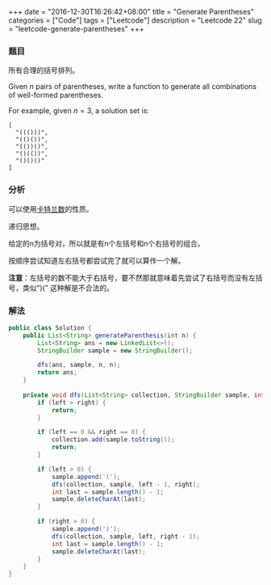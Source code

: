 +++
date = "2016-12-30T16:26:42+08:00"
title = "Generate Parentheses"
categories = ["Code"]
tags = ["Leetcode"]
description = "Leetcode 22"
slug = "leetcode-generate-parentheses"
+++

### 题目

所有合理的括号排列。

Given $n$ pairs of parentheses, write a function to generate all combinations of well-formed parentheses.

For example, given $n = 3$, a solution set is:

```console
[
  "((()))",
  "(()())",
  "(())()",
  "()(())",
  "()()()"
]
```

### 分析

可以使用[卡特兰数](/2016/12/30/math-catalan-number/)的性质。

递归思想。

给定的n为括号对，所以就是有n个左括号和n个右括号的组合。

按顺序尝试知道左右括号都尝试完了就可以算作一个解。

__注意__：左括号的数不能大于右括号，要不然那就意味着先尝试了右括号而没有左括号，类似“)(” 这种解是不合法的。

### 解法

```java
public class Solution {
    public List<String> generateParenthesis(int n) {
        List<String> ans = new LinkedList<>();
        StringBuilder sample = new StringBuilder();

        dfs(ans, sample, n, n);
        return ans;
    }
    
    private void dfs(List<String> collection, StringBuilder sample, int left, int right) {
        if (left > right) {
            return;
        }

        if (left == 0 && right == 0) {
            collection.add(sample.toString());
            return;
        }

        if (left > 0) {
            sample.append('(');
            dfs(collection, sample, left - 1, right);
            int last = sample.length() - 1;
            sample.deleteCharAt(last);
        }

        if (right > 0) {
            sample.append(')');
            dfs(collection, sample, left, right - 1);
            int last = sample.length() - 1;
            sample.deleteCharAt(last);
        }
    }
}
```